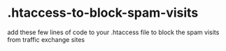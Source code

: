 # .htaccess-to-block-spam-visits

add these few lines of code to your .htaccess file to block the spam visits from traffic exchange sites
